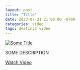 ```yaml
---
layout: post
title: "Title"
date: 2023-07-31 21:00:00 -0700
categories: video
tags: destiny2 video
---
```


[![Some Title](https://img.youtube.com/vi/BBBBBBBBBBBB/0.jpg)](https://www.youtube.com/watch?v=BBBBBBBBBBBB "Some Title")

SOME DESCRIPTION

[Watch Video](https://www.youtube.com/watch?v=BBBBBBBBBBBB)